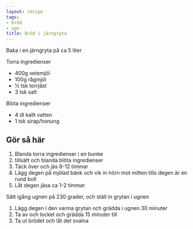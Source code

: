 ```yaml
---
layout: recipe
tags:
- bröd
- ugn
title: Bröd i järngryta
---
```


Baka i en järngryta på ca 5 liter

Torra ingredienser
* 400g vetemjöl
* 100g rågmjöl
* ½ tsk torrjäst
* 3 tsk salt

Blöta ingredienser
* 4 dl kallt vatten
* 1 tsk sirap/honung

## Gör så här
1. Blanda torra ingredienser i en bunke
2. tillsätt och blanda blöta ingredienser
3. Täck över och jäs 8-12 timmar
4. Lägg degen på mjölad bänk och vik in hörn mot mitten
   tills degen är en rund boll
5. Låt degen jäsa ca 1-2 timmar

Sätt igång ugnen på 230 grader, och ställ in grytan i ugnen
1. Lägg degen i den varma grytan och grädda i ugnen 30 minuter
2. Ta av och locket och grädda 15 minuter till
3. Ta ut brödet och låt det svalna

